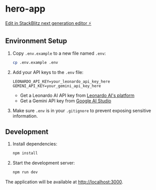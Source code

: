 # hero-app

[Edit in StackBlitz next generation editor ⚡️](https://stackblitz.com/~/github.com/JosteinSandKjellsen/hero-app)

## Environment Setup

1. Copy `.env.example` to a new file named `.env`:
   ```bash
   cp .env.example .env
   ```

2. Add your API keys to the `.env` file:
   ```
   LEONARDO_API_KEY=your_leonardo_api_key_here
   GEMINI_API_KEY=your_gemini_api_key_here
   ```

   - Get a Leonardo AI API key from [Leonardo AI's platform](https://leonardo.ai/)
   - Get a Gemini API key from [Google AI Studio](https://makersuite.google.com/app/apikey)

3. Make sure `.env` is in your `.gitignore` to prevent exposing sensitive information.

## Development

1. Install dependencies:
   ```bash
   npm install
   ```

2. Start the development server:
   ```bash
   npm run dev
   ```

The application will be available at [http://localhost:3000](http://localhost:3000).
